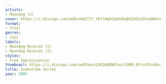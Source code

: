 ```yaml
---
artists:
- Moondog (2)
cover: https://i.discogs.com/aUDsvAQ2T17_tR7lMqhG3pXdhqBGI051XZksUAbbtAU/rs:fit/g:sm/q:90/h:590/w:600/czM6Ly9kaXNjb2dz/LWRhdGFiYXNlLWlt/YWdlcy9SLTEyMDEx/OTUtMTQ5NTg1NDY1/Ni00OTIyLmpwZWc.jpeg
format:
- Vinyl
genres:
- Jazz
labels:
- Moondog Records (2)
- Moondog Records (2)
styles:
- Free Improvisation
thumbnail: https://i.discogs.com/uwOYUwcnL8V2mD0NGlwzcl0RR-8YrikfGzdkvzG9Loo/rs:fit/g:sm/q:40/h:150/w:150/czM6Ly9kaXNjb2dz/LWRhdGFiYXNlLWlt/YWdlcy9SLTEyMDEx/OTUtMTQ5NTg1NDY1/Ni00OTIyLmpwZWc.jpeg
title: Snaketime Series
year: 2007
---
```


